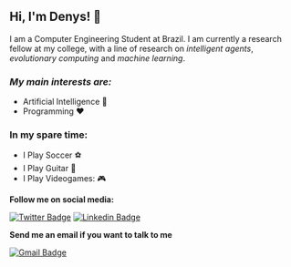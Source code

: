 ## Hi, I'm Denys! :wave:
I am a Computer Engineering Student at Brazil. I am currently a research fellow at my college, with a line of research on *intelligent agents*, *evolutionary computing* and *machine learning*.
### *My main interests are:*
 - Artificial Intelligence :robot:
 - Programming :heart:
### In my spare time:
 - I Play Soccer :soccer:
 - I Play Guitar :guitar:
 - I Play Videogames: :video_game: 

**Follow me on social media:**

[![Twitter Badge](https://img.shields.io/badge/-Twitter-1ca0f1?style=flat-square&labelColor=1ca0f1&logo=twitter&logoColor=white&link=https://twitter.com/Denys_Menfredy)](https://twitter.com/Denys_Menfredy)
[![Linkedin Badge](https://img.shields.io/badge/-LinkedIn-blue?style=flat-square&logo=Linkedin&logoColor=white&link=https://www.linkedin.com/in/denys-menfredy/)](https://www.linkedin.com/in/denys-menfredy/)

**Send me an email if you want to talk to me**

[![Gmail Badge](https://img.shields.io/badge/-Gmail-c14438?style=flat-square&logo=Gmail&logoColor=white&link=mailto:denys.menfredy7@gmail.com)](mailto:denys.menfredy7@gmail.com/)
